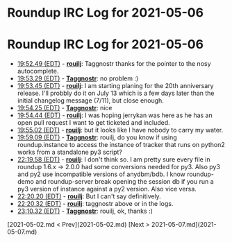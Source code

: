 # Roundup IRC Log for 2021-05-06 #
# Roundup IRC Log for 2021-05-06
* <a href="#19:52.49" id="19:52.49">19:52.49 (EDT)</a> - __[rouilj](https://github.com/rouilj)__: Taggnostr thanks for the pointer to the nosy autocomplete.
* <a href="#19:53.29" id="19:53.29">19:53.29 (EDT)</a> - __[Taggnostr](https://github.com/Taggnostr)__: no problem :)
* <a href="#19:53.45" id="19:53.45">19:53.45 (EDT)</a> - __[rouilj](https://github.com/rouilj)__: I am starting planing for the 20th anniversary release. I'll probbly do it on July 13 which is a few days later than the initial changelog message (7/11), but close enough.
* <a href="#19:54.25" id="19:54.25">19:54.25 (EDT)</a> - __[Taggnostr](https://github.com/Taggnostr)__: nice
* <a href="#19:54.44" id="19:54.44">19:54.44 (EDT)</a> - __[rouilj](https://github.com/rouilj)__: I was hoping jerrykan was here as he has an open pull request I want to get ticketed and included.
* <a href="#19:55.02" id="19:55.02">19:55.02 (EDT)</a> - __[rouilj](https://github.com/rouilj)__: but it looks like I have nobody to carry my water.
* <a href="#19:59.09" id="19:59.09">19:59.09 (EDT)</a> - __[Taggnostr](https://github.com/Taggnostr)__: rouilj, do you know if using roundup.instance to access the instance of tracker that runs on python2 works from a standalone py3 script?
* <a href="#22:19.58" id="22:19.58">22:19.58 (EDT)</a> - __[rouilj](https://github.com/rouilj)__: I don't think so.  I am pretty sure every file in roundup 1.6.x -> 2.0.0 had some conversions needed for py3. Also py3 and py2 use incompatible versions of anydbm/bdb. I know roundup-demo and roundup-server break opening the session db if you run a py3 version of instance against a py2 version. Also vice versa.
* <a href="#22:20.20" id="22:20.20">22:20.20 (EDT)</a> - __[rouilj](https://github.com/rouilj)__: But I can't say definitively.
* <a href="#22:20.32" id="22:20.32">22:20.32 (EDT)</a> - __[rouilj](https://github.com/rouilj)__: taggnostr above or in the logs.
* <a href="#23:10.32" id="23:10.32">23:10.32 (EDT)</a> - __[Taggnostr](https://github.com/Taggnostr)__: rouilj, ok, thanks :)

<div class="inpage-footer">
[2021-05-02.md < Prev](2021-05-02.md)
[Next > 2021-05-07.md](2021-05-07.md)
</div>
